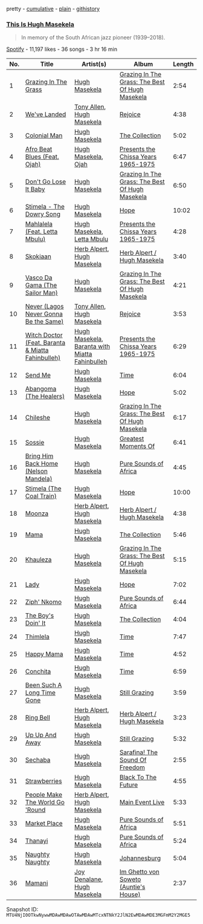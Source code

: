 pretty - [cumulative](/playlists/cumulative/37i9dQZF1DX0do1Z6kTyyR.md) - [plain](/playlists/plain/37i9dQZF1DX0do1Z6kTyyR) - [githistory](https://github.githistory.xyz/mackorone/spotify-playlist-archive/blob/main/playlists/plain/37i9dQZF1DX0do1Z6kTyyR)

### [This Is Hugh Masekela](https://open.spotify.com/playlist/37i9dQZF1DX0do1Z6kTyyR)

> In memory of the South African jazz pioneer \(1939–2018\).

[Spotify](https://open.spotify.com/user/spotify) - 11,197 likes - 36 songs - 3 hr 16 min

| No. | Title | Artist(s) | Album | Length |
|---|---|---|---|---|
| 1 | [Grazing In The Grass](https://open.spotify.com/track/4ewr2YZx2pXsxDTC4mWFob) | [Hugh Masekela](https://open.spotify.com/artist/1b3F5FI7TX4IWTNA4P1kWp) | [Grazing In The Grass: The Best Of Hugh Masekela](https://open.spotify.com/album/35YSmtpQl7AQKr39nMDKD9) | 2:54 |
| 2 | [We've Landed](https://open.spotify.com/track/1fcF3A2sQXYMzqnlDMVEpr) | [Tony Allen](https://open.spotify.com/artist/6JpZEemWmunccsrHXFUOgi), [Hugh Masekela](https://open.spotify.com/artist/1b3F5FI7TX4IWTNA4P1kWp) | [Rejoice](https://open.spotify.com/album/061q5E43gIp25oJxVxvAav) | 4:38 |
| 3 | [Colonial Man](https://open.spotify.com/track/3BfQjJnJmsloA8hUhkIda0) | [Hugh Masekela](https://open.spotify.com/artist/1b3F5FI7TX4IWTNA4P1kWp) | [The Collection](https://open.spotify.com/album/3tVXsHKwCoQqCgisln9vMY) | 5:02 |
| 4 | [Afro Beat Blues \(Feat\. Ojah\)](https://open.spotify.com/track/4Ua2SU25r2XCnT8CpmYAyM) | [Hugh Masekela](https://open.spotify.com/artist/1b3F5FI7TX4IWTNA4P1kWp), [Ojah](https://open.spotify.com/artist/4rdXJh5pnHQxhvmlCPJKwp) | [Presents the Chissa Years 1965\-1975](https://open.spotify.com/album/3kAccw0xfJEIayWAiyvKI4) | 6:47 |
| 5 | [Don't Go Lose It Baby](https://open.spotify.com/track/6OmycgKSlz5VDri540KrIc) | [Hugh Masekela](https://open.spotify.com/artist/1b3F5FI7TX4IWTNA4P1kWp) | [Grazing In The Grass: The Best Of Hugh Masekela](https://open.spotify.com/album/35YSmtpQl7AQKr39nMDKD9) | 6:50 |
| 6 | [Stimela \- The Dowry Song](https://open.spotify.com/track/5CzM7bCPqFUF1eWh4nvVXy) | [Hugh Masekela](https://open.spotify.com/artist/1b3F5FI7TX4IWTNA4P1kWp) | [Hope](https://open.spotify.com/album/7cSZwj3u1FR4AQqI3ANO5r) | 10:02 |
| 7 | [Mahlalela \(Feat\. Letta Mbulu\)](https://open.spotify.com/track/79vn8aL5iSKxAfJL0rRHIw) | [Hugh Masekela](https://open.spotify.com/artist/1b3F5FI7TX4IWTNA4P1kWp), [Letta Mbulu](https://open.spotify.com/artist/7iwwcDXXToUdUoDYP70EA0) | [Presents the Chissa Years 1965\-1975](https://open.spotify.com/album/3kAccw0xfJEIayWAiyvKI4) | 4:28 |
| 8 | [Skokiaan](https://open.spotify.com/track/5By54UfIlbEMnXTrsKpbWJ) | [Herb Alpert](https://open.spotify.com/artist/1PqdKx88nAgPolRy079lMl), [Hugh Masekela](https://open.spotify.com/artist/1b3F5FI7TX4IWTNA4P1kWp) | [Herb Alpert / Hugh Masekela](https://open.spotify.com/album/1PBWH6SJCatM6dBCHLod5A) | 3:40 |
| 9 | [Vasco Da Gama \(The Sailor Man\)](https://open.spotify.com/track/7JF8ihWdCyY2z8gOEVO620) | [Hugh Masekela](https://open.spotify.com/artist/1b3F5FI7TX4IWTNA4P1kWp) | [Grazing In The Grass: The Best Of Hugh Masekela](https://open.spotify.com/album/35YSmtpQl7AQKr39nMDKD9) | 4:21 |
| 10 | [Never \(Lagos Never Gonna Be the Same\)](https://open.spotify.com/track/4aTcopxonBr4JVajnsGi6K) | [Tony Allen](https://open.spotify.com/artist/6JpZEemWmunccsrHXFUOgi), [Hugh Masekela](https://open.spotify.com/artist/1b3F5FI7TX4IWTNA4P1kWp) | [Rejoice](https://open.spotify.com/album/061q5E43gIp25oJxVxvAav) | 3:53 |
| 11 | [Witch Doctor \(Feat\. Baranta & Miatta Fahinbulleh\)](https://open.spotify.com/track/32lqu8N1mAgbDZhnhMPezR) | [Hugh Masekela](https://open.spotify.com/artist/1b3F5FI7TX4IWTNA4P1kWp), [Baranta with Miatta Fahinbulleh](https://open.spotify.com/artist/57SqA0w60AJyD7Y4RgLCkW) | [Presents the Chissa Years 1965\-1975](https://open.spotify.com/album/3kAccw0xfJEIayWAiyvKI4) | 6:29 |
| 12 | [Send Me](https://open.spotify.com/track/5qGYulTDwei2GxidoiRbfP) | [Hugh Masekela](https://open.spotify.com/artist/1b3F5FI7TX4IWTNA4P1kWp) | [Time](https://open.spotify.com/album/5aToAoOFpCP6cETb803Fmz) | 6:04 |
| 13 | [Abangoma \(The Healers\)](https://open.spotify.com/track/44QaU861OUsxD6fBJ0hzDT) | [Hugh Masekela](https://open.spotify.com/artist/1b3F5FI7TX4IWTNA4P1kWp) | [Hope](https://open.spotify.com/album/2Ubm26bDPar5pEM0wsajZt) | 5:02 |
| 14 | [Chileshe](https://open.spotify.com/track/0g9NniRmRTQsCVHMST0Z4H) | [Hugh Masekela](https://open.spotify.com/artist/1b3F5FI7TX4IWTNA4P1kWp) | [Grazing In The Grass: The Best Of Hugh Masekela](https://open.spotify.com/album/35YSmtpQl7AQKr39nMDKD9) | 6:17 |
| 15 | [Sossie](https://open.spotify.com/track/3bAsAVaVeoWk4zZqVcz5X2) | [Hugh Masekela](https://open.spotify.com/artist/1b3F5FI7TX4IWTNA4P1kWp) | [Greatest Moments Of](https://open.spotify.com/album/64OQNeTS9r2vmrDWSmhSvy) | 6:41 |
| 16 | [Bring Him Back Home \(Nelson Mandela\)](https://open.spotify.com/track/7jXFz9TJBLQ8FcVWMtg2G5) | [Hugh Masekela](https://open.spotify.com/artist/1b3F5FI7TX4IWTNA4P1kWp) | [Pure Sounds of Africa](https://open.spotify.com/album/4Gmh2qeyIv04wytrc9F5Ab) | 4:45 |
| 17 | [Stimela \(The Coal Train\)](https://open.spotify.com/track/6MHWjwVdE9ZWQZdDXXLocN) | [Hugh Masekela](https://open.spotify.com/artist/1b3F5FI7TX4IWTNA4P1kWp) | [Hope](https://open.spotify.com/album/2Ubm26bDPar5pEM0wsajZt) | 10:00 |
| 18 | [Moonza](https://open.spotify.com/track/0WHqQkgIxYOPe2FnPHlI3J) | [Herb Alpert](https://open.spotify.com/artist/1PqdKx88nAgPolRy079lMl), [Hugh Masekela](https://open.spotify.com/artist/1b3F5FI7TX4IWTNA4P1kWp) | [Herb Alpert / Hugh Masekela](https://open.spotify.com/album/1PBWH6SJCatM6dBCHLod5A) | 4:38 |
| 19 | [Mama](https://open.spotify.com/track/6E3tTH2pCrECZKTUulcyI5) | [Hugh Masekela](https://open.spotify.com/artist/1b3F5FI7TX4IWTNA4P1kWp) | [The Collection](https://open.spotify.com/album/2bEh6USdBs2EIUopY19TdG) | 5:46 |
| 20 | [Khauleza](https://open.spotify.com/track/2HjZB3cdvHytvCyECaKzpH) | [Hugh Masekela](https://open.spotify.com/artist/1b3F5FI7TX4IWTNA4P1kWp) | [Grazing In The Grass: The Best Of Hugh Masekela](https://open.spotify.com/album/35YSmtpQl7AQKr39nMDKD9) | 5:15 |
| 21 | [Lady](https://open.spotify.com/track/1zCRcycmVgz6Mq1MO67n5N) | [Hugh Masekela](https://open.spotify.com/artist/1b3F5FI7TX4IWTNA4P1kWp) | [Hope](https://open.spotify.com/album/2Ubm26bDPar5pEM0wsajZt) | 7:02 |
| 22 | [Ziph' Nkomo](https://open.spotify.com/track/1RIWujZXXFjvCVSZJUlb6t) | [Hugh Masekela](https://open.spotify.com/artist/1b3F5FI7TX4IWTNA4P1kWp) | [Pure Sounds of Africa](https://open.spotify.com/album/4Gmh2qeyIv04wytrc9F5Ab) | 6:44 |
| 23 | [The Boy's Doin' It](https://open.spotify.com/track/2TFCvJDlt3aoTqzN7LRl5D) | [Hugh Masekela](https://open.spotify.com/artist/1b3F5FI7TX4IWTNA4P1kWp) | [The Collection](https://open.spotify.com/album/2bEh6USdBs2EIUopY19TdG) | 4:04 |
| 24 | [Thimlela](https://open.spotify.com/track/5gHX89WgncqrmdH3ojN95d) | [Hugh Masekela](https://open.spotify.com/artist/1b3F5FI7TX4IWTNA4P1kWp) | [Time](https://open.spotify.com/album/5aToAoOFpCP6cETb803Fmz) | 7:47 |
| 25 | [Happy Mama](https://open.spotify.com/track/37FRVlc63dOOmmdBZoIK5A) | [Hugh Masekela](https://open.spotify.com/artist/1b3F5FI7TX4IWTNA4P1kWp) | [Time](https://open.spotify.com/album/5aToAoOFpCP6cETb803Fmz) | 4:52 |
| 26 | [Conchita](https://open.spotify.com/track/23EuI1z7Gffmb7ez8n61tq) | [Hugh Masekela](https://open.spotify.com/artist/1b3F5FI7TX4IWTNA4P1kWp) | [Time](https://open.spotify.com/album/5aToAoOFpCP6cETb803Fmz) | 6:59 |
| 27 | [Been Such A Long Time Gone](https://open.spotify.com/track/4wG28SEzjz5yEVDJ0d7fi0) | [Hugh Masekela](https://open.spotify.com/artist/1b3F5FI7TX4IWTNA4P1kWp) | [Still Grazing](https://open.spotify.com/album/1Fu67AET7JzPJZSspXMCWZ) | 3:59 |
| 28 | [Ring Bell](https://open.spotify.com/track/1LjeaqT5o2gqLQTFynkeQb) | [Herb Alpert](https://open.spotify.com/artist/1PqdKx88nAgPolRy079lMl), [Hugh Masekela](https://open.spotify.com/artist/1b3F5FI7TX4IWTNA4P1kWp) | [Herb Alpert / Hugh Masekela](https://open.spotify.com/album/1PBWH6SJCatM6dBCHLod5A) | 3:23 |
| 29 | [Up Up And Away](https://open.spotify.com/track/6aRJ9GPXWOLcatUSZQOaQn) | [Hugh Masekela](https://open.spotify.com/artist/1b3F5FI7TX4IWTNA4P1kWp) | [Still Grazing](https://open.spotify.com/album/1Fu67AET7JzPJZSspXMCWZ) | 5:32 |
| 30 | [Sechaba](https://open.spotify.com/track/0e5UqCO2phP2DgD4aYSeEA) | [Hugh Masekela](https://open.spotify.com/artist/1b3F5FI7TX4IWTNA4P1kWp) | [Sarafina! The Sound Of Freedom](https://open.spotify.com/album/2lumpSO6GsjUwZhvIto0Mp) | 2:55 |
| 31 | [Strawberries](https://open.spotify.com/track/6m1HBE9TBXTMeRFLWObgGP) | [Hugh Masekela](https://open.spotify.com/artist/1b3F5FI7TX4IWTNA4P1kWp) | [Black To The Future](https://open.spotify.com/album/5uh6r0ws4FRmNAAsO0R798) | 4:55 |
| 32 | [People Make The World Go 'Round](https://open.spotify.com/track/7061GEUBdrbWacWIZs6Zjg) | [Herb Alpert](https://open.spotify.com/artist/1PqdKx88nAgPolRy079lMl), [Hugh Masekela](https://open.spotify.com/artist/1b3F5FI7TX4IWTNA4P1kWp) | [Main Event Live](https://open.spotify.com/album/0SxYs2dDMYntFDPxQdUCYJ) | 5:33 |
| 33 | [Market Place](https://open.spotify.com/track/7k5NirlwBKs4LimkoYW444) | [Hugh Masekela](https://open.spotify.com/artist/1b3F5FI7TX4IWTNA4P1kWp) | [Pure Sounds of Africa](https://open.spotify.com/album/4Gmh2qeyIv04wytrc9F5Ab) | 5:51 |
| 34 | [Thanayi](https://open.spotify.com/track/4D26OBdQX1JPs2yYwAugea) | [Hugh Masekela](https://open.spotify.com/artist/1b3F5FI7TX4IWTNA4P1kWp) | [Pure Sounds of Africa](https://open.spotify.com/album/4Gmh2qeyIv04wytrc9F5Ab) | 5:24 |
| 35 | [Naughty Naughty](https://open.spotify.com/track/7wzWv7lDJmwzvrvMQ0Prtg) | [Hugh Masekela](https://open.spotify.com/artist/1b3F5FI7TX4IWTNA4P1kWp) | [Johannesburg](https://open.spotify.com/album/3OhHUq4BFb2LlrqkDWNqRE) | 5:04 |
| 36 | [Mamani](https://open.spotify.com/track/6pho1AoUYje8KbVbUc2R1Q) | [Joy Denalane](https://open.spotify.com/artist/5vP3nmsaGrondXXS5BvrSH), [Hugh Masekela](https://open.spotify.com/artist/1b3F5FI7TX4IWTNA4P1kWp) | [Im Ghetto von Soweto \(Auntie's House\)](https://open.spotify.com/album/5cKVJDGTZYzdkpUx43rZNF) | 2:37 |

Snapshot ID: `MTU4NjI0OTkwNywwMDAwMDAwOTAwMDAwMTcxNTNkY2JlN2EwMDAwMDE3MGFmM2Y2MGE5`